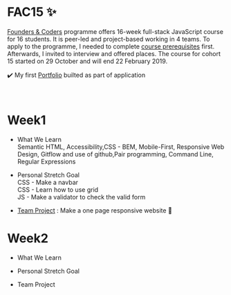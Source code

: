 # FAC15 :sparkles:
[Founders & Coders](https://foundersandcoders.com/) programme offers 16-week full-stack JavaScript course for 16 students. It is peer-led and project-based working in 4 teams. To apply to the programme, I needed to complete [course prerequisites](https://foundersandcoders.com/apply/prerequisites/) first. Afterwards, I invited to interview and offered places. The course for cohort 15 started on 29 October and will end 22 February 2019.

:heavy_check_mark: My first [Portfolio](https://whooolia.github.io/First-Portfolio/) builted as part of application
<br><br><br>

# Week1
- What We Learn
<br>Semantic HTML, Accessibility,CSS - BEM, Mobile-First, Responsive Web Design, Gitflow and use of github,Pair programming, Command Line, Regular Expressions
 
- Personal Stretch Goal
<br>CSS - Make a navbar
<br>CSS - Learn how to use grid
<br>JS - Make a validator to check the valid form
  
- [Team Project](https://fac-15.github.io/CC/) : Make a one page responsive website :muscle:

# Week2
- What We Learn

- Personal Stretch Goal

- Team Project

